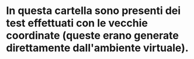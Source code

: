 # In questa cartella sono presenti dei test effettuati con le vecchie coordinate (queste erano generate direttamente dall'ambiente virtuale). 